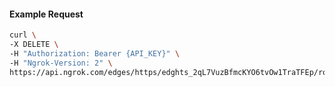 <!-- Code generated for API Clients. DO NOT EDIT. -->

#### Example Request

```bash
curl \
-X DELETE \
-H "Authorization: Bearer {API_KEY}" \
-H "Ngrok-Version: 2" \
https://api.ngrok.com/edges/https/edghts_2qL7VuzBfmcKYO6tvOw1TraTFEp/routes/edghtsrt_2qL7VvLsUlt5B95M3ksKFic09oz
```

